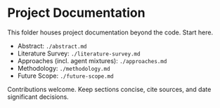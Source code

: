 # Project Documentation

This folder houses project documentation beyond the code. Start here.

- Abstract: `./abstract.md`
- Literature Survey: `./literature-survey.md`
- Approaches (incl. agent mixtures): `./approaches.md`
- Methodology: `./methodology.md`
- Future Scope: `./future-scope.md`

Contributions welcome. Keep sections concise, cite sources, and date significant decisions. 
